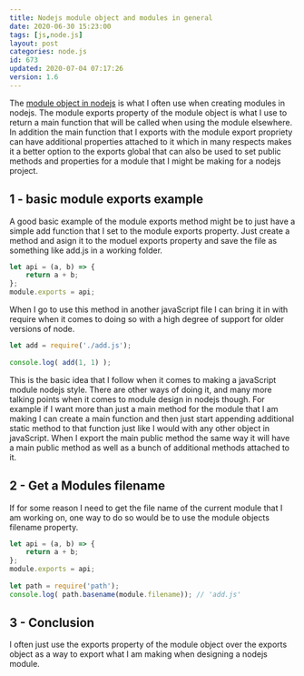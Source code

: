 ```yaml
---
title: Nodejs module object and modules in general
date: 2020-06-30 15:23:00
tags: [js,node.js]
layout: post
categories: node.js
id: 673
updated: 2020-07-04 07:17:26
version: 1.6
---
```


The [module object in nodejs](https://nodejs.org/docs/latest-v8.x/api/modules.html#modules_module_exports) is what I often use when creating modules in nodejs. The module exports property of the module object is what I use to return a main function that will be called when using the module elsewhere. In addition the main function that I exports with the module export propriety can have additional properties attached to it which in many respects makes it a better option to the exports global that can also be used to set public methods and properties for a module that I might be making for a nodejs project.

<!-- more -->

## 1 - basic module exports example

A good basic example of the module exports method might be to just have a simple add function that I set to the module exports property. Just create a method and asign it to the moduel exports property and save the file as something like add.js in a working folder.

```js
let api = (a, b) => {
    return a + b;
};
module.exports = api;
```

When I go to use this method in another javaScript file I can bring it in with require when it comes to doing so with a high degree of support for older versions of node.

```js
let add = require('./add.js');
 
console.log( add(1, 1) ); 
```

This is the basic idea that I follow when it comes to making a javaScript module nodejs style. There are other ways of doing it, and many more talking points when it comes to module design in nodejs though. For example if I want more than just a main method for the module that I am making I can create a main function and then just start appending additional static method to that function just like I would with any other object in javaScript. When I export the main public method the same way it will have a main public method as well as a bunch of additional methods attached to it.

## 2 - Get a Modules filename

If for some reason I need to get the file name of the current module that I am working on, one way to do so would be to use the module objects filename property.

```js
let api = (a, b) => {
    return a + b;
};
module.exports = api;
 
let path = require('path');
console.log( path.basename(module.filename)); // 'add.js'
```

## 3 - Conclusion

I often just use the exports property of the module object over the exports object as a way to export what I am making when designing a nodejs module.